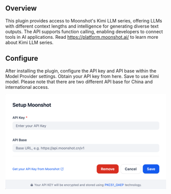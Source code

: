 ## Overview
This plugin provides access to Moonshot's Kimi LLM series, offering LLMs with different context lengths and intelligence for generating diverse text outputs. The API supports function calling, enabling developers to connect tools in AI applications.
Read https://platform.moonshot.ai/ to learn more about Kimi LLM series.

## Configure

After installing the plugin, configure the API key and API base within the Model Provider settings. Obtain your API key from here. Save to use Kimi model.
Please note that there are two different API base for China and international access.

![](./_assets/moonshot-01.png)
